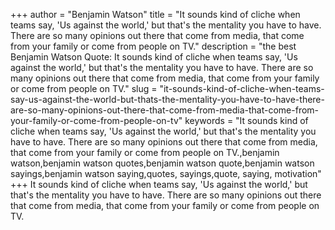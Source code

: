 +++
author = "Benjamin Watson"
title = "It sounds kind of cliche when teams say, 'Us against the world,' but that's the mentality you have to have. There are so many opinions out there that come from media, that come from your family or come from people on TV."
description = "the best Benjamin Watson Quote: It sounds kind of cliche when teams say, 'Us against the world,' but that's the mentality you have to have. There are so many opinions out there that come from media, that come from your family or come from people on TV."
slug = "it-sounds-kind-of-cliche-when-teams-say-us-against-the-world-but-thats-the-mentality-you-have-to-have-there-are-so-many-opinions-out-there-that-come-from-media-that-come-from-your-family-or-come-from-people-on-tv"
keywords = "It sounds kind of cliche when teams say, 'Us against the world,' but that's the mentality you have to have. There are so many opinions out there that come from media, that come from your family or come from people on TV.,benjamin watson,benjamin watson quotes,benjamin watson quote,benjamin watson sayings,benjamin watson saying,quotes, sayings,quote, saying, motivation"
+++
It sounds kind of cliche when teams say, 'Us against the world,' but that's the mentality you have to have. There are so many opinions out there that come from media, that come from your family or come from people on TV.
